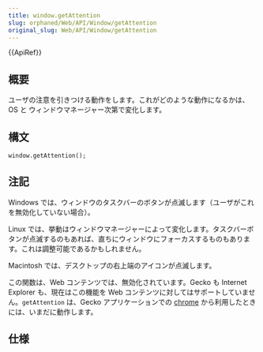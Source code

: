 ```yaml
---
title: window.getAttention
slug: orphaned/Web/API/Window/getAttention
original_slug: Web/API/Window/getAttention
---
```

{{ApiRef}}

## 概要

ユーザの注意を引きつける動作をします。これがどのような動作になるかは、OS と ウィンドウマネージャー次第で変化します。

## 構文

```
window.getAttention();
```

## 注記

Windows では、ウィンドウのタスクバーのボタンが点滅します（ユーザがこれを無効化していない場合）。

Linux では、挙動はウィンドウマネージャーによって変化します。タスクバーボタンが点滅するのもあれば、直ちにウィンドウにフォーカスするものもあります。これは調整可能であるかもしれません。

Macintosh では、デスクトップの右上端のアイコンが点滅します。

この関数は、Web コンテンツでは、無効化されています。Gecko も Internet Explorer も、現在はこの機能を Web コンテンツに対してはサポートしていません。`getAttention` は、Gecko アプリケーションでの [chrome](/ja/docs/Chrome) から利用したときには、いまだに動作します。

## 仕様

